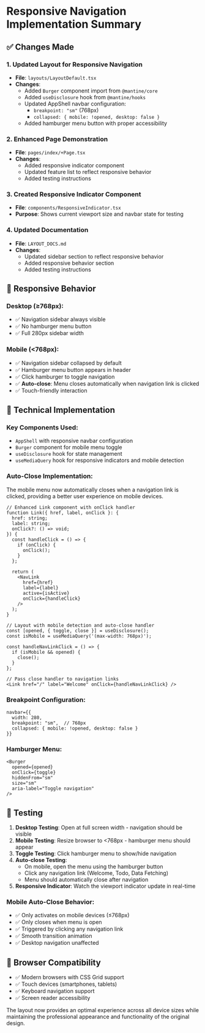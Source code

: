 # Responsive Navigation Implementation Summary

## ✅ Changes Made

### 1. Updated Layout for Responsive Navigation
- **File**: `layouts/LayoutDefault.tsx`
- **Changes**:
  - Added `Burger` component import from `@mantine/core`
  - Added `useDisclosure` hook from `@mantine/hooks`
  - Updated AppShell navbar configuration:
    - `breakpoint: "sm"` (768px)
    - `collapsed: { mobile: !opened, desktop: false }`
  - Added hamburger menu button with proper accessibility

### 2. Enhanced Page Demonstration
- **File**: `pages/index/+Page.tsx`
- **Changes**:
  - Added responsive indicator component
  - Updated feature list to reflect responsive behavior
  - Added testing instructions

### 3. Created Responsive Indicator Component
- **File**: `components/ResponsiveIndicator.tsx`
- **Purpose**: Shows current viewport size and navbar state for testing

### 4. Updated Documentation
- **File**: `LAYOUT_DOCS.md`
- **Changes**:
  - Updated sidebar section to reflect responsive behavior
  - Added responsive behavior section
  - Added testing instructions

## 🎯 Responsive Behavior

### Desktop (≥768px):
- ✅ Navigation sidebar always visible
- ✅ No hamburger menu button
- ✅ Full 280px sidebar width

### Mobile (<768px):
- ✅ Navigation sidebar collapsed by default
- ✅ Hamburger menu button appears in header
- ✅ Click hamburger to toggle navigation
- ✅ **Auto-close**: Menu closes automatically when navigation link is clicked
- ✅ Touch-friendly interaction

## 🔧 Technical Implementation

### Key Components Used:
- `AppShell` with responsive navbar configuration
- `Burger` component for mobile menu toggle
- `useDisclosure` hook for state management
- `useMediaQuery` hook for responsive indicators and mobile detection

### Auto-Close Implementation:
The mobile menu now automatically closes when a navigation link is clicked, providing a better user experience on mobile devices.

```tsx
// Enhanced Link component with onClick handler
function Link({ href, label, onClick }: { 
  href: string; 
  label: string; 
  onClick?: () => void; 
}) {
  const handleClick = () => {
    if (onClick) {
      onClick();
    }
  };
  
  return (
    <NavLink 
      href={href} 
      label={label} 
      active={isActive} 
      onClick={handleClick}
    />
  );
}
```

```tsx
// Layout with mobile detection and auto-close handler
const [opened, { toggle, close }] = useDisclosure();
const isMobile = useMediaQuery('(max-width: 768px)');

const handleNavLinkClick = () => {
  if (isMobile && opened) {
    close();
  }
};

// Pass close handler to navigation links
<Link href="/" label="Welcome" onClick={handleNavLinkClick} />
```

### Breakpoint Configuration:
```tsx
navbar={{ 
  width: 280, 
  breakpoint: "sm",  // 768px 
  collapsed: { mobile: !opened, desktop: false } 
}}
```

### Hamburger Menu:
```tsx
<Burger 
  opened={opened} 
  onClick={toggle} 
  hiddenFrom="sm" 
  size="sm" 
  aria-label="Toggle navigation"
/>
```

## 🧪 Testing

1. **Desktop Testing**: Open at full screen width - navigation should be visible
2. **Mobile Testing**: Resize browser to <768px - hamburger menu should appear
3. **Toggle Testing**: Click hamburger menu to show/hide navigation
4. **Auto-close Testing**: 
   - On mobile, open the menu using the hamburger button
   - Click any navigation link (Welcome, Todo, Data Fetching)
   - Menu should automatically close after navigation
5. **Responsive Indicator**: Watch the viewport indicator update in real-time

### Mobile Auto-Close Behavior:
- ✅ Only activates on mobile devices (≤768px)
- ✅ Only closes when menu is open
- ✅ Triggered by clicking any navigation link
- ✅ Smooth transition animation
- ✅ Desktop navigation unaffected

## 📱 Browser Compatibility

- ✅ Modern browsers with CSS Grid support
- ✅ Touch devices (smartphones, tablets)
- ✅ Keyboard navigation support
- ✅ Screen reader accessibility

The layout now provides an optimal experience across all device sizes while maintaining the professional appearance and functionality of the original design.
